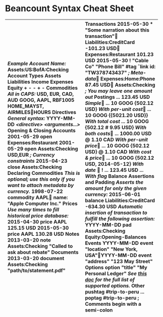# Beancount Syntax Cheat Sheet

| *Example Account Name:*                       Assets:US:BofA:Checking Account Types Assets Liabilities Income Expenses Equity \+ \- \- \+  \-  Commodities *All in CAPS:* USD, EUR, CAD, AUD GOOG, AAPL, RBF1005 HOME\_MAYST, AIRMILESHOURS Directives *General syntax:* YYYY-MM-DD *\<directive\> \<arguments...\>* Opening & Closing Accounts 2001-05-29 open Expenses:Restaurant 2001-05-29 open Assets:Checking     USD,EUR  *; Currency constraints*  2015-04-23 close Assets:Checking Declaring Commodities *This is optional; use this only if you want to attach metadata by currency.* 1998-07-22 commodity AAPL  name: "Apple Computer Inc." Prices *Use many times to fill historical price database:* 2015-04-30 price AAPL   125.15 USD 2015-05-30 price AAPL   130.28 USD Notes 2013-03-20 note Assets:Checking "Called to ask about rebate"  Documents 2013-03-20 document Assets:Checking "path/to/statement.pdf"  | Transactions 2015-05-30 \* "Some narration about this transaction"  Liabilities:CreditCard   \-101.23 USD  Expenses:Restaurant       101.23 USD 2015-05-30 \! "Cable Co" "Phone Bill" \#tag ˆlink   id: "TW378743437"               *; Meta-data*  Expenses:Home:Phone  87.45 USD  Assets:Checking                 *; You may leave one amount out* Postings   ...    123.45 USD                             *Simple*  ...        10 GOOG {502.12 USD}               *With per-unit cost*  ...        10 GOOG {{5021.20 USD}}            *With total cost*   ...        10 GOOG {502.12 \# 9.95 USD}        *With both costs*  ...   1000.00 USD   @ 1.10 CAD                *With per-unit price*  ...        10 GOOG {502.12 USD} @ 1.10 CAD    *With cost & price*  ...        10 GOOG {502.12 USD, 2014-05-12}   *With date*   \! ...   123.45 USD ...                        *With flag* Balance Assertions and Padding *Asserts the amount for only the given currency:* 2015-06-01 balance Liabilities:CreditCard  \-634.30 USD   *Automatic insertion of transaction to fulfill the following assertion:* YYYY-MM-DD pad Assets:Checking Equity:Opening-Balances Events YYYY-MM-DD event "location" "New York, USA"YYYY-MM-DD event "address" "123 May Street" Options  option "title" "My Personal Ledger" *See [this doc](http://furius.ca/beancount/doc/options) for the full list of supported options.* Other pushtag \#trip-to-peru ... poptag  \#trip-to-peru ; Comments begin with a semi-colon |
| :---- | :---- |


